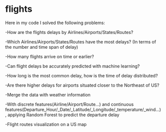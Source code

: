 # flights
Here in my code I solved the following problems:
 
-How are the flights delays by Airlines/Airports/States/Routes?

-Which Airlines/Airports/States/Routes have the most delays? (In terms of the number and time span of delay)

-How many flights arrive on time or earlier?

-Can flight delays be accurately predicted with machine learning?

-How long is the most common delay, how is the time of delay distributed?

-Are there higher delays for airports situated closer to the Northeast of US?

-Merge the data with weather information 

-With discrete features(Airline/Airport/Route...) and continuous features(Departure_Hour/_Date/_Latitude/_Longitude/_temperature/_wind...), applying Random Forest to predict the departure delay 

-Flight routes visualization on a US map 
